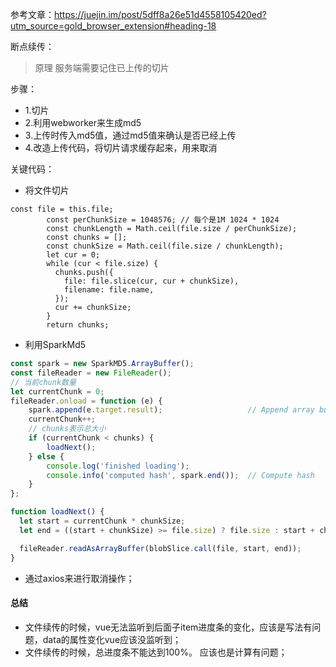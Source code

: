 参考文章：https://juejin.im/post/5dff8a26e51d4558105420ed?utm_source=gold_browser_extension#heading-18

断点续传：
> 原理
服务端需要记住已上传的切片
>
步骤：
- 1.切片
- 2.利用webworker来生成md5
- 3.上传时传入md5值，通过md5值来确认是否已经上传
- 4.改造上传代码，将切片请求缓存起来，用来取消


关键代码：
- 将文件切片
````
const file = this.file;
        const perChunkSize = 1048576; // 每个是1M 1024 * 1024
        const chunkLength = Math.ceil(file.size / perChunkSize);
        const chunks = [];
        const chunkSize = Math.ceil(file.size / chunkLength);
        let cur = 0;
        while (cur < file.size) {
          chunks.push({
            file: file.slice(cur, cur + chunkSize),
            filename: file.name,
          });
          cur += chunkSize;
        }
        return chunks;
````

- 利用SparkMd5
```js
const spark = new SparkMD5.ArrayBuffer();
const fileReader = new FileReader();
// 当前chunk数量
let currentChunk = 0;
fileReader.onload = function (e) {
    spark.append(e.target.result);                   // Append array buffer
    currentChunk++;
    // chunks表示总大小
    if (currentChunk < chunks) {
        loadNext();
    } else {
        console.log('finished loading');
        console.info('computed hash', spark.end());  // Compute hash
    }
};

function loadNext() {
  let start = currentChunk * chunkSize;
  let end = ((start + chunkSize) >= file.size) ? file.size : start + chunkSize;

  fileReader.readAsArrayBuffer(blobSlice.call(file, start, end));
}

```
- 通过axios来进行取消操作；

#### 总结

- 文件续传的时候，vue无法监听到后面子item进度条的变化，应该是写法有问题，data的属性变化vue应该没监听到；
- 文件续传的时候，总进度条不能达到100%。 应该也是计算有问题；


